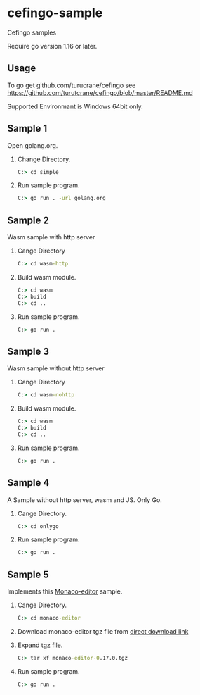 # cefingo-sample

Cefingo samples

Require go version 1.16 or later. 

## Usage

To go get github.com/turucrane/cefingo see https://github.com/turutcrane/cefingo/blob/master/README.md

Supported Environmant is Windows 64bit only.

## Sample 1

Open golang.org.

1. Change Directory.
    ```bat
    C:> cd simple
    ```
1. Run sample program.
    ```bat
    C:> go run . -url golang.org
    ```
## Sample 2

Wasm sample with http server

1. Cange Directory
    ```bat
    C:> cd wasm-http
    ```
1. Build wasm module.
    ```bat
    C:> cd wasm
    C:> build
    C:> cd ..
    ```
1. Run sample program.
    ```bat
    C:> go run .
    ```

## Sample 3

Wasm sample without http server

1. Cange Directory
    ```bat
    C:> cd wasm-nohttp
    ```
1. Build wasm module.
    ```bat
    C:> cd wasm
    C:> build
    C:> cd ..
    ```
1. Run sample program.
    ```bat
    C:> go run .
    ```

## Sample 4

A Sample without http server, wasm and JS. Only Go.

1. Cange Directory.
    ```bat
    C:> cd onlygo
    ```
1. Run sample program.
    ```bat
    C:> go run .
    ```

## Sample 5

Implements this [Monaco-editor](
https://github.com/microsoft/monaco-editor/blob/master/docs/integrate-amd.md) sample.

1. Cange Directory.
    ```bat
    C:> cd monaco-editor
    ```
1. Download monaco-editor tgz file from [direct download link](https://registry.npmjs.org/monaco-editor/-/monaco-editor-0.17.0.tgz)

1. Expand tgz file. 
    ```bat
    C:> tar xf monaco-editor-0.17.0.tgz
    ```

1. Run sample program.
    ```bat
    C:> go run .
    ```

